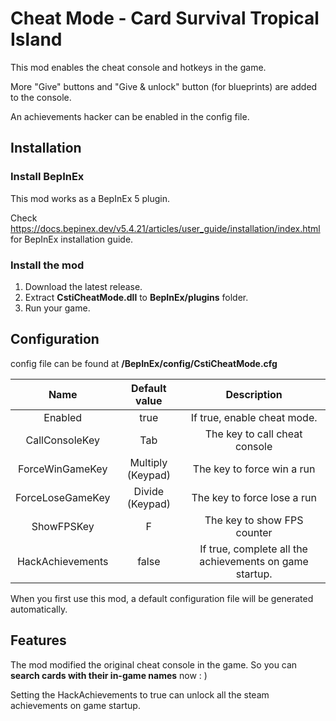 # Cheat Mode - Card Survival Tropical Island

This mod enables the cheat console and hotkeys in the game.

More "Give" buttons and "Give & unlock" button (for blueprints) are added to the console.

An achievements hacker can be enabled in the config file.

## Installation

### Install BepInEx

This mod works as a BepInEx 5 plugin.

Check https://docs.bepinex.dev/v5.4.21/articles/user_guide/installation/index.html for BepInEx installation guide.

### Install the mod

1. Download the latest release.
2. Extract **CstiCheatMode.dll** to **BepInEx/plugins** folder.
3. Run your game.

## Configuration

config file can be found at **/BepInEx/config/CstiCheatMode.cfg**

|       Name       |   Default value   |                       Description                       |
| :--------------: | :---------------: | :-----------------------------------------------------: |
|     Enabled      |       true        |               If true, enable cheat mode.               |
|  CallConsoleKey  |        Tab        |              The key to call cheat console              |
| ForceWinGameKey  | Multiply (Keypad) |               The key to force win a run                |
| ForceLoseGameKey |  Divide (Keypad)  |               The key to force lose a run               |
|    ShowFPSKey    |         F         |               The key to show FPS counter               |
| HackAchievements |       false       | If true, complete all the achievements on game startup. |

When you first use this mod, a default configuration file will be generated automatically.

## Features

The mod modified the original cheat console in the game. So you can **search cards with their in-game names** now : )

Setting the HackAchievements to true can unlock all the steam achievements on game startup.

